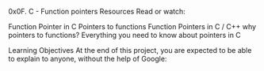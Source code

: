 0x0F. C - Function pointers
Resources
Read or watch:

Function Pointer in C
Pointers to functions
Function Pointers in C / C++
why pointers to functions?
Everything you need to know about pointers in C

Learning Objectives
At the end of this project, you are expected to be able to explain to anyone, without the help of Google:
